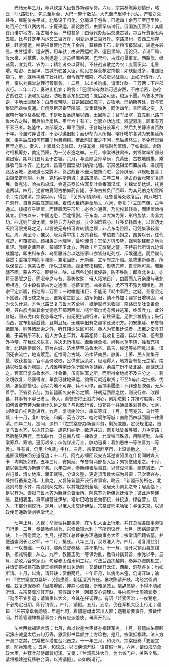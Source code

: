 <!-- { "loadSidebar": true } -->

　　光绪元年三月，命以钦差大臣督办新疆军务。六月，宗棠奏陈筹划情形，略云：『北路归化、包头至射台、大巴一带十数站，大巴至巴里坤十六站，产粮之处甚多，雇驼价亦平减。北局设于归化，分局设于包头；已运四十余万斤至巴里坤，每百斤合银八两内外。宁夏采运，雇驼数百，由察罕庙试行。俄国游历官称：其国在山诺尔地方，距古城不远，产粮甚多；由俄代办起运交送古城，每百斤费银七两五钱。比与订定年内运交二百万斤，明夏运足三百万斤。南路肃州、安西二局存粮，赶紧灌运。哈密报垦荒地万九千余亩，获粮数千石；新粮市报渐减，转运亦较易。由甘运肃、运安西，用车驮；由安西运哈密、运巴里坤，用驼只。节设厂局，浚水泉、刈草薪，以利运道；派员经画哈密、巴里坤、古城屯垦事宜。西路旗、绿诸营，宜划兵、农为二；精壮者束以营制，不任战者散之为农：庶营伍实、屯垦增。哈密、巴里坤、古城所驻各大臣，就见在存营核定饷粮；如缺额过多，准照旧额马、步，就地挑募丁壮补码。但令保守城隘，不必责以战事』。上如所请行。八月，奏以刘锦堂总理行营事务。十二月，以出关饷竭，请借洋款一千万两；下户部议行。二年二月，奏进止机宜；略言：『巴里坤有数路可通安西，不由哈密，饬徐占彪驻之；张曜扼哈密，防吐鲁番东犯之贼：庶后路可通，粮运不匮。乌鲁木齐踞逆，本地土回居多；白彦虎带陕、甘逆回踞红庙子、古牧地、玛纳斯等处，皆与安集延回酋帕夏通。自俄罗斯灭霍罕所部，安集延独免；同治四年，乘回部之变，入踞喀什噶尔及各回城。于是吐鲁番辟展以西，土回附之；官军出塞，宜先剿北路乌鲁木齐之贼，而后加兵南路。臣年六十有五，岂思立功边城，觊望恩施；顾事有万不容已者。乾隆中，准部既克，即平回部，于各城分设军府；然后九关静谧者百数十年。今虽时异世殊，不必尽遵旧制；而伊犁为人所据、喀什噶尔各城为安集延所据，事平后应如何布置？尚费绸缪。若此时即置之不问，恐后患环生，不免有日蹙百里之患』。奏入，上嘉其公忠体国，力任其难；所陈贼势军情，了如指掌。命随时相机筹办，奠定西陲，为一劳永逸之举。三月，宗棠进驻肃州，刘锦堂率所部分道出塞，期以闰五月会于古城。六月，与金顺会师阜康，克黄田、古牧地贼巢，乘胜收乌鲁木齐、迪化州、昌吉呼图壁及玛纳斯北城。宗棠檄锦堂布置后路、进规南路达坂城，张曜道七克腾木、徐占彪自木垒河搜捕而进，会师辟展，以规吐鲁番；由锦堂定师期。九月，克玛纳斯南城；北路肃清。三年三月，徐占彪会张曜军复辟展、鲁克沁、哈拉和卓城，会道员罗长佑军复吐鲁番满汉城，刘锦堂复达坂、托克逊两城。四月，逆酋帕夏阿古柏仰药自毙，子海古拉负尸西窜，为其兄伯克胡里所杀；南路肃清。宗棠以闻，得旨：『关外军情顺利，吐鲁番等处收复后，南八城门户洞开，自当乘胜底定回疆。着该大臣统筹全局』。六月，奏言：『立国有疆，古今通义。规模存乎建置，而建置因乎形势；必合时通筹，乃能权其轻重，而建置始得其宜。伊古以来，中国边患，西北恒剧。于东南，以大海为界，形格势禁，尚易为功。西北则广漠无壤，专恃兵力为强弱，兵少固启戎心、兵多又耗国用，以言防无天险可限戎马之足，以言战无舟楫可省转馈之烦；非若东南险阻，可凭集事较易也。周、秦至今，惟汉、唐为得中策；及其衰也，举边要而捐之，国势以弱。往代陈迹，可覆按矣。顾祖禹之地理学，最称淹贯；其论方舆形势，视列朝建都之地为重轻。我朝定鼎燕京，蒙部环卫北方，百数十年无烽燧之警。不特前代所谓九边皆成腹地，即由科布多、乌里雅苏台以达张家口亦皆分屯列戍、斥堠遥通，而后畿甸宴然；盖祖宗朝削平准部、兼定回部，开新疆、立军府之所贻。是故重新疆者，所以保蒙古；保蒙古者，所以卫京师。西北臂指相联、形势完整，自无隙可乘。若新疆不固，蒙古不安。匪特甘、陕、山西各边时虞侵轶，防不胜防；即直北关山，亦将无晏眠之日。而况今之与昔，事势攸殊：俄人拓地日广，由西而东万余里与我北境相连，仅中段有蒙古为之遮阂；徙薪宜远、曲突宜先，尤不可不豫为绸缪也。高宗平定新疆，拓地周二万里；一时帷幄诸臣，不能无「耗中事西」之疑。圣意坚定不摇者，推旧戍之瘠土、置新定之腴区，边军仍旧，饷不外加；疆宇日增巩固，可为长久计耳。方今北路已复乌鲁木齐全境，祇伊犁尚未收回；南路已复吐鲁番全境，只白彦虎率其余党偷息开都河西岸、喀什噶尔尚有叛弁逃军，终须兵力。此外各城，则去虎口如投慈母之怀，自无更抗颜行者。新秋采运，足供余粮栖亩；鼓行而西，宣布朝廷威德，且剿且抚，无难挈旧有之疆宇还隶职方。如安集延、布鲁特诸部落，则等诸邱索之外，听其翔泳故区可矣。英人为安集廷说者，虑俄之蚕食其地，于英有所不利。俄人方争土耳其，与英相持；我收复旧疆，兵以义动，设有意外争辩，在我仗义执言，亦决无所挠屈。至新疆全境，尚称水草丰饶、牲畜充牣者。北路除伊犁外，奇台古城、济木萨至乌鲁木齐、昌吉、绥远等处回乱以来，汉回死丧流亡，地皆荒芜。近惟奇台古城、济木萨商民、散勇、土著、民人聚集开垦，收获甚饶；官军高价收取，足供省运余如。经理得人，地方当有复元之望。南路以吐鲁番为腴区，八城惟喀喇沙尔所属地多硗瘠，余虽广衍不及北路，而硗沃过之。官军已复乌鲁木齐、吐鲁番，虽有驻军之所，而所得余地尚不及三分之一。若全境收复，经画得宜，军食可就地采运，饷需可就近取资；不至如前此之拮据、忧烦，张皇靡措也。窃以为地不可弃、兵不可停，而饷事匮绝；计非速复腴疆，无从着手。至省费节劳，为新疆画久安长治之策、纾朝廷西顾之忧，则设行省、改郡县，其事有不容已者』。奏入，谕督饬将士戮力同心，刻期进剿；并揆时度势，将如何省费节劳为新疆计久远之规？与拟改行省、设郡县一并通盘筹划具奏。七月，刘锦堂自托克逊进兵。九月，复喀喇沙尔、库车等城；十月，复阿克苏、乌什等城；十一月，复叶尔羌、和阗、英吉沙尔、喀时噶尔等城：南路西四城回疆一律肃清。四年二月，捷闻，谕曰：『左宗棠督办新疆军务，剿抚兼施。定议规北路，首复乌鲁木齐，以扼其总要。旋克玛纳斯，数道并进，恢复吐鲁番等城，力争南路；然后整队西行，势如破竹。见在南八城一律收复，允宜特沛殊恩，用酬劳勚。左宗棠筹兵、筹饷，遍历艰辛；卒能谋出万全，肤功迅奏：着加恩由一等伯晋为二等侯』。寻有旨，仍用「恪靖」字样。三月，宗棠疏辞至再，上温谕勉之。十一月，逃匿俄境陕回分道寇边；十二月，阿克苏缠回及安吉延逆酋阿里连什复同时谋入卡：均剿抚如律。五年三月，安集延、布鲁特两部复入寇；刘锦堂破走之。十月，请以锦堂帮办新疆军务。六年四月，奏新疆善后事宜，以修浚河渠、建筑城堡、广兴屯垦、清丈地亩、厘正赋税，分设义塾、更定货币数大端为最要；已次第兴办，兼推行蚕桑之利。上俞之。又复陈新疆开设行省事宜，略云：『新疆形势所在，北路则乌鲁木齐、南路则阿克苏。以其能控制全境，地居天山南北之脊；居高临下，足以有为。谨拟乌鲁木齐为新疆总督治所、阿克苏为新疆巡抚治所；彼此声势连络，互相表里。将军旗营驻伊犁，塔尔巴哈台设为都统，并统旗、绿各营』。疏入，下部分别议行。是月，以俄人未交还伊犁，宗棠督师屯哈密；寻诏来京，以通政使司通政使刘锦堂代之。

　　七年正月，入觐；命管理兵部事务，在军机大臣上行走，并在总理各国事务衙门行走。二月，奏请教练旗兵、兴修畿辅水利；下所司议行。七月，因病屡请开缺，上一再慰留之。九月，授两江总督兼办理通商事务大臣；宗棠请回籍省墓，并便道查阅长江水师。十二月，抵任。八年三月，议导淮入海。四月，请复淮盐引地；一以费绌，一以川、鄂两总督奏格，并不果行。十一月，请开采铜山县属煤铁，核减税银；从之。九年，教匪王觉一等谋为乱，檄将弁擒其酋，余党以平。三月，勘收六合朱家山、句容赤山湖水利工程。时法兰西扰越南，奏筹办海防机宜，并请饬前福建布政使王德榜募勇出关助剿；又请缓开龙江、西新、浒墅各关：均如所请。十月，以病，请开缺；赏假两月。十年正月，以病尚未痊，仍请开缺；谕曰：『左宗棠宣力疆圻，劳勚懋着，朝廷深资倚任。屡次陈请开缺，均经赏假调理。兹复迭据奏称「目疾增剧，非静心调摄，断难见效」。情辞恳挚，不得不勉如所请。左宗棠着准其开缺，赏假四个月，回籍安心调理』。寻内阁学士周德润奏：『勋臣不宜引退；请旨责以大义，令其在任调理』。有诏「赶紧医治；一俟稍愈，不必拘定日期，即行销假」。四月，销假。五月，到京，仍在军机大臣上行走；谕曰：『左宗棠卓著勋绩，年逾七旬，着加恩毋庸常川入直；遇有紧要事件，豫备传问。并着管理神机营事务；所有应派差使，毋庸开列』。

　　法兰西扰福建台湾；七月，命以钦差大臣督办福建军务。十月，慈禧端佑康颐昭豫庄诚皇太后五旬万寿，恩赏御书扁额并上方珍物。是月，宗棠抵福建。法人方严海口之禁，宗棠檄军潜度台北击之。十一年三月，和议兴，宗棠密奏「要盟宜慎、防兵难撤」。五月，和议成，以旧疾请开缺；诏赏假一月。六月，请设海防全政大臣，并荐兵部侍郎曾纪泽。又奏：『台湾孤注大洋，为七省门户，关系全局。请将福建巡抚移驻台湾，以资镇摄』。卒如所请行。

